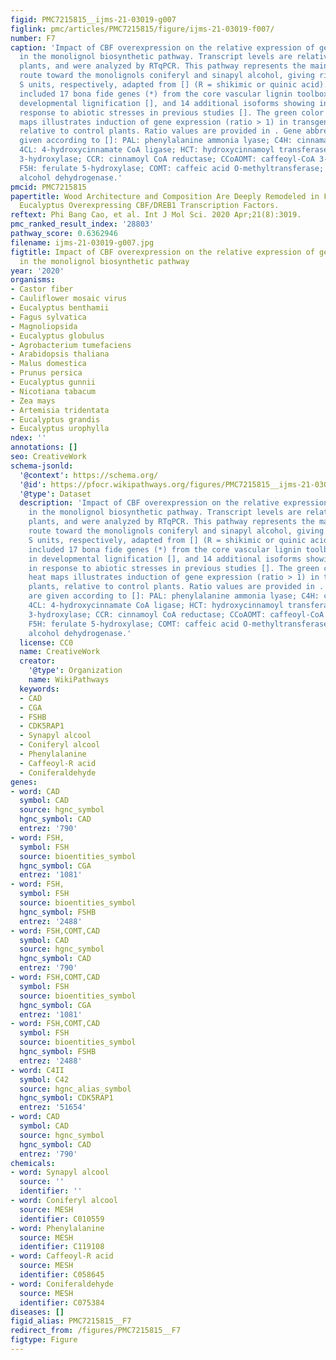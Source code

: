 ```yaml
---
figid: PMC7215815__ijms-21-03019-g007
figlink: pmc/articles/PMC7215815/figure/ijms-21-03019-f007/
number: F7
caption: 'Impact of CBF overexpression on the relative expression of genes involved
  in the monolignol biosynthetic pathway. Transcript levels are relative to control
  plants, and were analyzed by RTqPCR. This pathway represents the main biosynthetic
  route toward the monolignols coniferyl and sinapyl alcohol, giving rise to G and
  S units, respectively, adapted from [] (R = shikimic or quinic acid). The analyses
  included 17 bona fide genes (*) from the core vascular lignin toolbox involved in
  developmental lignification [], and 14 additional isoforms showing induction in
  response to abiotic stresses in previous studies []. The green color in the heat
  maps illustrates induction of gene expression (ratio > 1) in transgenic CBF-OE plants,
  relative to control plants. Ratio values are provided in . Gene abbreviations are
  given according to []: PAL: phenylalanine ammonia lyase; C4H: cinnamate-4-hydroxylase;
  4CL: 4-hydroxycinnamate CoA ligase; HCT: hydroxycinnamoyl transferase; C3H: p-coumarate
  3-hydroxylase; CCR: cinnamoyl CoA reductase; CCoAOMT: caffeoyl-CoA 3-O-methyltransferase;
  F5H: ferulate 5-hydroxylase; COMT: caffeic acid O-methyltransferase; CAD: cinnamyl
  alcohol dehydrogenase.'
pmcid: PMC7215815
papertitle: Wood Architecture and Composition Are Deeply Remodeled in Frost Sensitive
  Eucalyptus Overexpressing CBF/DREB1 Transcription Factors.
reftext: Phi Bang Cao, et al. Int J Mol Sci. 2020 Apr;21(8):3019.
pmc_ranked_result_index: '28803'
pathway_score: 0.6362946
filename: ijms-21-03019-g007.jpg
figtitle: Impact of CBF overexpression on the relative expression of genes involved
  in the monolignol biosynthetic pathway
year: '2020'
organisms:
- Castor fiber
- Cauliflower mosaic virus
- Eucalyptus benthamii
- Fagus sylvatica
- Magnoliopsida
- Eucalyptus globulus
- Agrobacterium tumefaciens
- Arabidopsis thaliana
- Malus domestica
- Prunus persica
- Eucalyptus gunnii
- Nicotiana tabacum
- Zea mays
- Artemisia tridentata
- Eucalyptus grandis
- Eucalyptus urophylla
ndex: ''
annotations: []
seo: CreativeWork
schema-jsonld:
  '@context': https://schema.org/
  '@id': https://pfocr.wikipathways.org/figures/PMC7215815__ijms-21-03019-g007.html
  '@type': Dataset
  description: 'Impact of CBF overexpression on the relative expression of genes involved
    in the monolignol biosynthetic pathway. Transcript levels are relative to control
    plants, and were analyzed by RTqPCR. This pathway represents the main biosynthetic
    route toward the monolignols coniferyl and sinapyl alcohol, giving rise to G and
    S units, respectively, adapted from [] (R = shikimic or quinic acid). The analyses
    included 17 bona fide genes (*) from the core vascular lignin toolbox involved
    in developmental lignification [], and 14 additional isoforms showing induction
    in response to abiotic stresses in previous studies []. The green color in the
    heat maps illustrates induction of gene expression (ratio > 1) in transgenic CBF-OE
    plants, relative to control plants. Ratio values are provided in . Gene abbreviations
    are given according to []: PAL: phenylalanine ammonia lyase; C4H: cinnamate-4-hydroxylase;
    4CL: 4-hydroxycinnamate CoA ligase; HCT: hydroxycinnamoyl transferase; C3H: p-coumarate
    3-hydroxylase; CCR: cinnamoyl CoA reductase; CCoAOMT: caffeoyl-CoA 3-O-methyltransferase;
    F5H: ferulate 5-hydroxylase; COMT: caffeic acid O-methyltransferase; CAD: cinnamyl
    alcohol dehydrogenase.'
  license: CC0
  name: CreativeWork
  creator:
    '@type': Organization
    name: WikiPathways
  keywords:
  - CAD
  - CGA
  - FSHB
  - CDK5RAP1
  - Synapyl alcool
  - Coniferyl alcool
  - Phenylalanine
  - Caffeoyl-R acid
  - Coniferaldehyde
genes:
- word: CAD
  symbol: CAD
  source: hgnc_symbol
  hgnc_symbol: CAD
  entrez: '790'
- word: FSH,
  symbol: FSH
  source: bioentities_symbol
  hgnc_symbol: CGA
  entrez: '1081'
- word: FSH,
  symbol: FSH
  source: bioentities_symbol
  hgnc_symbol: FSHB
  entrez: '2488'
- word: FSH,COMT,CAD
  symbol: CAD
  source: hgnc_symbol
  hgnc_symbol: CAD
  entrez: '790'
- word: FSH,COMT,CAD
  symbol: FSH
  source: bioentities_symbol
  hgnc_symbol: CGA
  entrez: '1081'
- word: FSH,COMT,CAD
  symbol: FSH
  source: bioentities_symbol
  hgnc_symbol: FSHB
  entrez: '2488'
- word: C4II
  symbol: C42
  source: hgnc_alias_symbol
  hgnc_symbol: CDK5RAP1
  entrez: '51654'
- word: CAD
  symbol: CAD
  source: hgnc_symbol
  hgnc_symbol: CAD
  entrez: '790'
chemicals:
- word: Synapyl alcool
  source: ''
  identifier: ''
- word: Coniferyl alcool
  source: MESH
  identifier: C010559
- word: Phenylalanine
  source: MESH
  identifier: C119108
- word: Caffeoyl-R acid
  source: MESH
  identifier: C058645
- word: Coniferaldehyde
  source: MESH
  identifier: C075384
diseases: []
figid_alias: PMC7215815__F7
redirect_from: /figures/PMC7215815__F7
figtype: Figure
---
```

